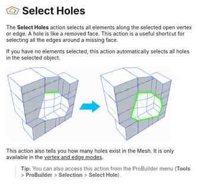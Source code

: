 # ![Select Hole icon](images/icons/Selection_SelectHole.png) Select Holes

The __Select Holes__ action selects all elements along the selected open vertex or edge. A hole is like a removed face. This action is a useful shortcut for selecting all the edges around a missing face.

If you have no elements selected, this action automatically selects all holes in the selected object.

![Start with one edge selected, grow selection around hole](images/Example_SelectHole.png)

This action also tells you how many holes exist in the Mesh. It is only available in the [vertex and edge modes](modes.md).

> **Tip:** You can also access this action from the ProBuilder menu (**Tools** > **ProBuilder** > **Selection** > **Select Hole**).

